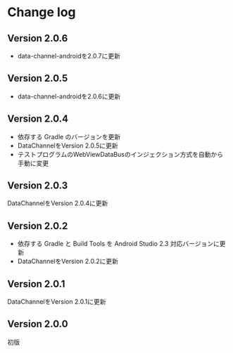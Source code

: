 # Change log

## Version 2.0.6
- data-channel-androidを2.0.7に更新

## Version 2.0.5
- data-channel-androidを2.0.6に更新

## Version 2.0.4
- 依存する Gradle のバージョンを更新
- DataChannelをVersion 2.0.5に更新
- テストプログラムのWebViewDataBusのインジェクション方式を自動から手動に変更

## Version 2.0.3
DataChannelをVersion 2.0.4に更新

## Version 2.0.2
- 依存する Gradle と Build Tools を Android Studio 2.3 対応バージョンに更新
- DataChannelをVersion 2.0.2に更新

## Version 2.0.1
DataChannelをVersion 2.0.1に更新

## Version 2.0.0
初版
